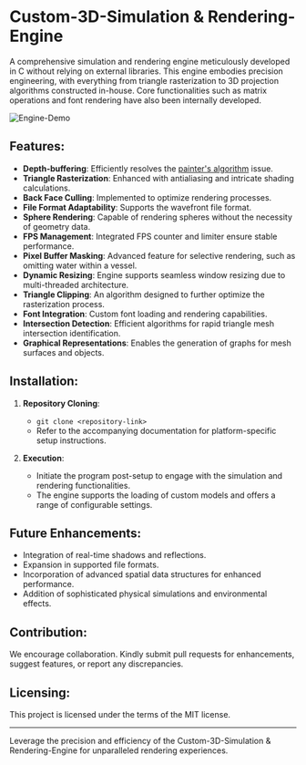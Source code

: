 # Custom-3D-Simulation & Rendering-Engine

A comprehensive simulation and rendering engine meticulously developed in C without relying on external libraries. This engine embodies precision engineering, with everything from triangle rasterization to 3D projection algorithms constructed in-house. Core functionalities such as matrix operations and font rendering have also been internally developed.

![Engine-Demo](video.gif)

## Features:

- **Depth-buffering**: Efficiently resolves the [painter's algorithm](https://en.wikipedia.org/wiki/Painter%27s_algorithm) issue.
- **Triangle Rasterization**: Enhanced with antialiasing and intricate shading calculations.
- **Back Face Culling**: Implemented to optimize rendering processes.
- **File Format Adaptability**: Supports the wavefront file format.
- **Sphere Rendering**: Capable of rendering spheres without the necessity of geometry data.
- **FPS Management**: Integrated FPS counter and limiter ensure stable performance.
- **Pixel Buffer Masking**: Advanced feature for selective rendering, such as omitting water within a vessel.
- **Dynamic Resizing**: Engine supports seamless window resizing due to multi-threaded architecture.
- **Triangle Clipping**: An algorithm designed to further optimize the rasterization process.
- **Font Integration**: Custom font loading and rendering capabilities.
- **Intersection Detection**: Efficient algorithms for rapid triangle mesh intersection identification.
- **Graphical Representations**: Enables the generation of graphs for mesh surfaces and objects.

## Installation:

1. **Repository Cloning**:
   - `git clone <repository-link>`
   - Refer to the accompanying documentation for platform-specific setup instructions.

2. **Execution**:
   - Initiate the program post-setup to engage with the simulation and rendering functionalities.
   - The engine supports the loading of custom models and offers a range of configurable settings.

## Future Enhancements:

- Integration of real-time shadows and reflections.
- Expansion in supported file formats.
- Incorporation of advanced spatial data structures for enhanced performance.
- Addition of sophisticated physical simulations and environmental effects.

## Contribution:

We encourage collaboration. Kindly submit pull requests for enhancements, suggest features, or report any discrepancies.

## Licensing:

This project is licensed under the terms of the MIT license.

---

Leverage the precision and efficiency of the Custom-3D-Simulation & Rendering-Engine for unparalleled rendering experiences.
